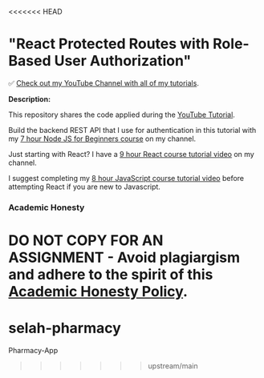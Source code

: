 <<<<<<< HEAD
# "React Protected Routes with Role-Based User Authorization"

✅ [Check out my YouTube Channel with all of my tutorials](https://www.youtube.com/DaveGrayTeachesCode).

**Description:**

This repository shares the code applied during the [YouTube Tutorial](https://youtu.be/oUZjO00NkhY). 

Build the backend REST API that I use for authentication in this tutorial with my [7 hour Node JS for Beginners course](https://youtu.be/f2EqECiTBL8) on my channel.

Just starting with React? I have a [9 hour React course tutorial video](https://youtu.be/RVFAyFWO4go) on my channel.  

I suggest completing my [8 hour JavaScript course tutorial video](https://youtu.be/EfAl9bwzVZk) before attempting React if you are new to Javascript.

### Academic Honesty

**DO NOT COPY FOR AN ASSIGNMENT** - Avoid plagiargism and adhere to the spirit of this [Academic Honesty Policy](https://www.freecodecamp.org/news/academic-honesty-policy/).
=======
# selah-pharmacy
Pharmacy-App
>>>>>>> upstream/main
